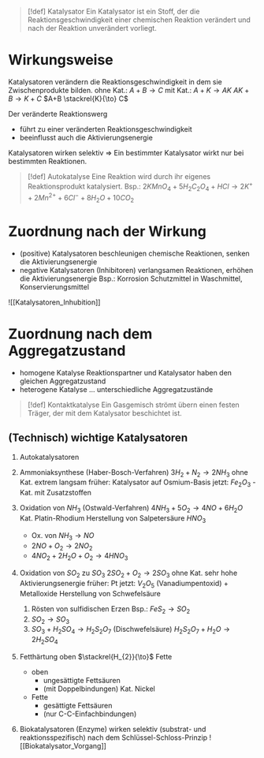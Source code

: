 
> [!def] Katalysator
> Ein Katalysator ist ein Stoff, der die Reaktionsgeschwindigkeit einer chemischen Reaktion verändert und nach der Reaktion unverändert vorliegt.

# Wirkungsweise
Katalysatoren verändern die Reaktionsgeschwindigkeit in dem sie Zwischenprodukte bilden.
ohne Kat.: $A+B\to C$
mit Kat.: $A+K\to AK$ $AK+B\to K+C$ $A+B \stackrel{K}{\to} C$

Der veränderte Reaktionswerg
- führt zu einer veränderten Reaktionsgeschwindigkeit
- beeinflusst auch die Aktivierungsenergie

Katalysatoren wirken selektiv
=> Ein bestimmter Katalysator wirkt nur bei bestimmten Reaktionen.

> [!def] Autokatalyse
> Eine Reaktion wird durch ihr eigenes Reaktionsprodukt katalysiert.
Bsp.: $2KMnO_{4} + 5H_{2}C_{2}O_{4} + HCl \to 2K^+ + 2Mn^{2+} + 6Cl^- +8H_{2}O + 10CO_{2}$

# Zuordnung nach der Wirkung

- (positive) Katalysatoren
  beschleunigen chemische Reaktionen, senken die Aktivierungsenergie
- negative Katalysatoren (Inhibitoren)
  verlangsamen Reaktionen, erhöhen die Aktivierungsenergie
  Bsp.: Korrosion Schutzmittel in Waschmittel, Konservierungsmittel

![[Katalysatoren_Inhubition]]

# Zuordnung nach dem Aggregatzustand
- homogene Katalyse
  Reaktionspartner und Katalysator haben den gleichen Aggregatzustand
- heterogene Katalyse
  ... unterschiedliche Aggregatzustände


> [!def] Kontaktkatalyse
> Ein Gasgemisch strömt übern einen festen Träger, der mit dem Katalysator beschichtet ist.

## (Technisch) wichtige Katalysatoren
1. Autokatalysatoren
2. Ammoniaksynthese (Haber-Bosch-Verfahren)
   $3H_{2} +N_{2} \to 2NH_{3}$
   ohne Kat. extrem langsam
   früher: Katalysator auf Osmium-Basis
   jetzt: $Fe_{2}O_{3}$ - Kat. mit Zusatzstoffen
3. Oxidation von $NH_{3}$ (Ostwald-Verfahren)
   $4NH_{3} + 5O_{2} \to 4NO + 6H_{2}O$
   Kat. Platin-Rhodium
   Herstellung von Salpetersäure $HNO_{3}$
   - Ox. von $NH_{3} \to NO$
   - $2NO + O_{2} \to 2NO_{2}$
   - $4NO_{2} + 2H_{2}O + O_{2} \to 4HNO_{3}$
4. Oxidation von $SO_{2}$ zu $SO_{3}$
   $2SO_{2} + O_{2} \to 2SO_{3}$
   ohne Kat. sehr hohe Aktivierungsenergie
   früher: Pt
   jetzt: $V_{2}O_{5}$ (Vanadiumpentoxid) + Metalloxide
   Herstellung von Schwefelsäure
   1. Rösten von sulfidischen Erzen Bsp.: $FeS_{2} \to SO_{2}$
   2. $SO_{2} \to SO_{3}$
   3. $SO_{3} + H_{2}SO_{4} \to H_{2}S_{2}O_{7}$ (Dischwefelsäure)
      $H_{2}S_{2}O_{7} + H_{2}O \to 2H_{2}SO_{4}$
5. Fetthärtung
   oben $\stackrel{H_{2}}{\to}$ Fette

	- oben
	   - ungesättigte Fettsäuren
	   - (mit Doppelbindungen)
	   Kat. Nickel
	- Fette
		- gesättigte Fettsäuren
		- (nur C-C-Einfachbindungen)

6. Biokatalysatoren (Enzyme)
   wirken selektiv (substrat- und reaktionsspezifisch) nach dem Schlüssel-Schloss-Prinzip
   ![[Biokatalysator_Vorgang]]
